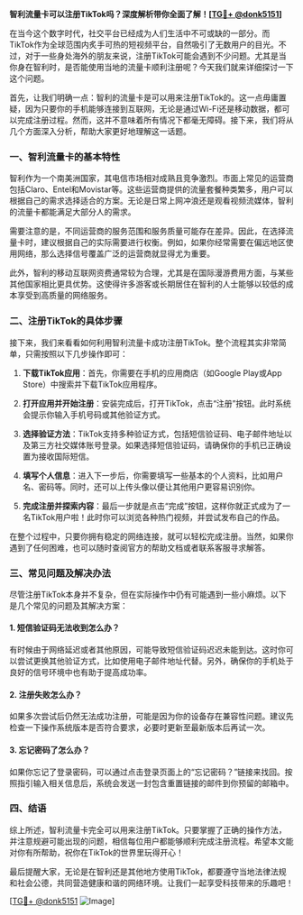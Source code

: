 **智利流量卡可以注册TikTok吗？深度解析带你全面了解！[[TG💪+ @donk5151](https://t.me/s/donk5151)]**

在当今这个数字时代，社交平台已经成为人们生活中不可或缺的一部分。而TikTok作为全球范围内炙手可热的短视频平台，自然吸引了无数用户的目光。不过，对于一些身处海外的朋友来说，注册TikTok可能会遇到不少问题。尤其是当你身在智利时，是否能使用当地的流量卡顺利注册呢？今天我们就来详细探讨一下这个问题。

首先，让我们明确一点：智利的流量卡是可以用来注册TikTok的。这一点毋庸置疑，因为只要你的手机能够连接到互联网，无论是通过Wi-Fi还是移动数据，都可以完成注册过程。然而，这并不意味着所有情况下都毫无障碍。接下来，我们将从几个方面深入分析，帮助大家更好地理解这一话题。

### 一、智利流量卡的基本特性

智利作为一个南美洲国家，其电信市场相对成熟且竞争激烈。市面上常见的运营商包括Claro、Entel和Movistar等。这些运营商提供的流量套餐种类繁多，用户可以根据自己的需求选择适合的方案。无论是日常上网冲浪还是观看视频流媒体，智利的流量卡都能满足大部分人的需求。

需要注意的是，不同运营商的服务范围和服务质量可能存在差异。因此，在选择流量卡时，建议根据自己的实际需要进行权衡。例如，如果你经常需要在偏远地区使用网络，那么选择信号覆盖广泛的运营商就显得尤为重要。

此外，智利的移动互联网资费通常较为合理，尤其是在国际漫游费用方面，与某些其他国家相比更具优势。这使得许多游客或长期居住在智利的人士能够以较低的成本享受到高质量的网络服务。

### 二、注册TikTok的具体步骤

接下来，我们来看看如何利用智利流量卡成功注册TikTok。整个流程其实非常简单，只需按照以下几步操作即可：

1. **下载TikTok应用**：首先，你需要在手机的应用商店（如Google Play或App Store）中搜索并下载TikTok应用程序。
   
2. **打开应用并开始注册**：安装完成后，打开TikTok，点击“注册”按钮。此时系统会提示你输入手机号码或其他验证方式。

3. **选择验证方法**：TikTok支持多种验证方式，包括短信验证码、电子邮件地址以及第三方社交媒体账号登录。如果选择短信验证码，请确保你的手机已正确设置为接收国际短信。

4. **填写个人信息**：进入下一步后，你需要填写一些基本的个人资料，比如用户名、密码等。同时，还可以上传头像以便让其他用户更容易识别你。

5. **完成注册并探索内容**：最后一步就是点击“完成”按钮，这样你就正式成为了一名TikTok用户啦！此时你可以浏览各种热门视频，并尝试发布自己的作品。

在整个过程中，只要你拥有稳定的网络连接，就可以轻松完成注册。当然，如果你遇到了任何困难，也可以随时查阅官方的帮助文档或者联系客服寻求解答。

### 三、常见问题及解决办法

尽管注册TikTok本身并不复杂，但在实际操作中仍有可能遇到一些小麻烦。以下是几个常见的问题及其解决方案：

#### 1. 短信验证码无法收到怎么办？

有时候由于网络延迟或者其他原因，可能导致短信验证码迟迟未能到达。这时你可以尝试更换其他验证方式，比如使用电子邮件地址代替。另外，确保你的手机处于良好的信号环境中也有助于提高成功率。

#### 2. 注册失败怎么办？

如果多次尝试后仍然无法成功注册，可能是因为你的设备存在兼容性问题。建议先检查一下操作系统版本是否符合要求，必要时更新至最新版本后再试一次。

#### 3. 忘记密码了怎么办？

如果你忘记了登录密码，可以通过点击登录页面上的“忘记密码？”链接来找回。按照指引输入相关信息后，系统会发送一封包含重置链接的邮件到你预留的邮箱中。

### 四、结语

综上所述，智利流量卡完全可以用来注册TikTok。只要掌握了正确的操作方法，并注意规避可能出现的问题，相信每位用户都能够顺利完成注册流程。希望本文能对你有所帮助，祝你在TikTok的世界里玩得开心！

最后提醒大家，无论是在智利还是其他地方使用TikTok，都要遵守当地法律法规和社会公德，共同营造健康和谐的网络环境。让我们一起享受科技带来的乐趣吧！

[[TG💪+ @donk5151](https://t.me/s/donk5151) ![Image](https://i.postimg.cc/rwNCRYN7/Snipaste-2025-04-30-17-27-05.png)]
